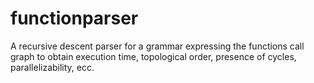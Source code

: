 # functionparser
A recursive descent parser for a grammar expressing the functions call graph to obtain execution time, topological order, presence of cycles, parallelizability, ecc.
